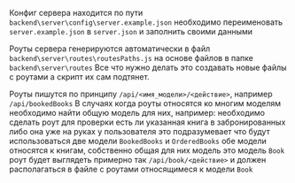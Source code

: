Конфиг сервера находится по пути `backend\server\config\server.example.json` необходимо переименовать `server.example.json` в `server.json` и заполнить своими данными

Роуты сервера генерируются автоматически в файл `backend\server\routes\routesPaths.js` на основе файлов в папке `backend\server\routes`
Все что нужно делать это создавать новые файлы с роутами а скрипт их сам подтянет.

Роуты пишутся по принципу `/api/<имя_модели>/<действие>`, например `/api/bookedBooks`
В случаях когда роуты относятся ко многим моделям необходимо найти общую модель для них, например:
необходимо сделать роут для проверки есть ли указанная книга в забронированных либо она уже на руках у пользователя
это подразумевает что будут использоваться две модели `BookedBooks` и `OrderedBooks`
обе модели относятся к книгам, собственно общая для них модель это модель `Book`
роут будет выглядеть примерно так `/api/book/<действие>` и должен располагаться в файле с роутами относящимеся к модели `Book`
